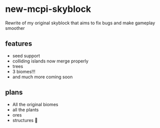 # new-mcpi-skyblock
Rewrite of my original skyblock that aims to fix bugs and make gameplay smoother

## features
- seed support
- colliding islands now merge properly 
- trees 
- 3 biomes!!!
- and much more coming soon

## plans
- All the original biomes
- all the plants
- ores
- structures 👀
